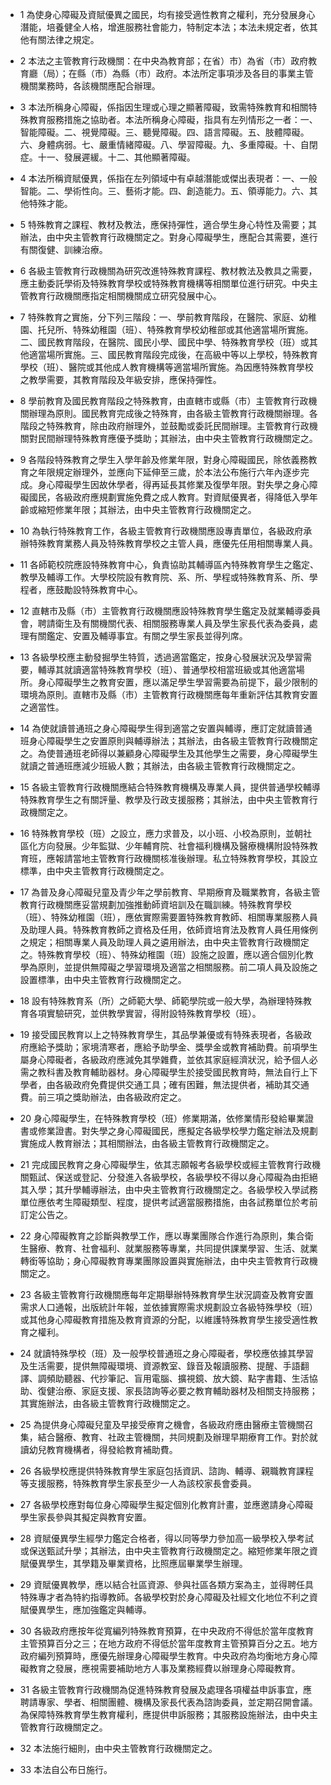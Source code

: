 * 1 為使身心障礙及資賦優異之國民，均有接受適性教育之權利，充分發展身心潛能，培養健全人格，增進服務社會能力，特制定本法；本法未規定者，依其他有關法律之規定。

* 2 本法之主管教育行政機關：在中央為教育部；在省）市）為省（市）政府教育廳（局）；在縣（市）為縣（市）政府。本法所定事項涉及各目的事業主管機關業務時，各該機關應配合辦理。

* 3 本法所稱身心障礙，係指因生理或心理之顯著障礙，致需特殊教育和相關特殊教育服務措施之協助者。本法所稱身心障礙，指具有左列情形之一者：一、智能障礙。二、視覺障礙。三、聽覺障礙。四、語言障礙。五、肢體障礙。六、身體病弱。七、嚴重情緒障礙。八、學習障礙。九、多重障礙。十、自閉症。十一、發展遲緩。十二、其他顯著障礙。

* 4 本法所稱資賦優異，係指在左列領域中有卓越潛能或傑出表現者：一、一般智能。二、學術性向。三、藝術才能。四、創造能力。五、領導能力。六、其他特殊才能。

* 5 特殊教育之課程、教材及教法，應保持彈性，適合學生身心特性及需要；其辦法，由中央主管教育行政機關定之。對身心障礙學生，應配合其需要，進行有關復健、訓練治療。

* 6 各級主管教育行政機關為研究改進特殊教育課程、教材教法及教具之需要，應主動委託學術及特殊教育學校或特殊教育機構等相關單位進行研究。中央主管教育行政機關應指定相關機關成立研究發展中心。

* 7 特殊教育之實施，分下列三階段：一、學前教育階段，在醫院、家庭、幼稚園、托兒所、特殊幼稚園（班）、特殊教育學校幼稚部或其他適當場所實施。二、國民教育階段，在醫院、國民小學、國民中學、特殊教育學校（班）或其他適當場所實施。三、國民教育階段完成後，在高級中等以上學校，特殊教育學校（班）、醫院或其他成人教育機構等適當場所實施。為因應特殊教育學校之教學需要，其教育階段及年級安排，應保持彈性。

* 8 學前教育及國民教育階段之特殊教育，由直轄市或縣（市）主管教育行政機關辦理為原則。國民教育完成後之特殊育，由各級主管教育行政機關辦理。各階段之特殊教育，除由政府辦理外，並鼓勵或委託民間辦理。主管教育行政機關對民間辦理特殊教育應優予獎助；其辦法，由中央主管教育行政機關定之。

* 9 各階段特殊教育之學生入學年齡及修業年限，對身心障礙國民，除依義務教育之年限規定辦理外，並應向下延伸至三歲，於本法公布施行六年內逐步完成。身心障礙學生因故休學者，得再延長其修業及復學年限。對失學之身心障礙國民，各級政府應規劃實施免費之成人教育。對資賦優異者，得降低入學年齡或縮短修業年限；其辦法，由中央主管教育行政機關定之。

* 10 為執行特殊教育工作，各級主管教育行政機關應設專責單位，各級政府承辦特殊教育業務人員及特殊教育學校之主管人員，應優先任用相關專業人員。

* 11 各師範校院應設特殊教育中心，負責協助其輔導區內特殊教育學生之鑑定、教學及輔導工作。大學校院設有教育院、系、所、學程或特殊教育系、所、學程者，應鼓勵設特殊教育中心。

* 12 直轄市及縣（市）主管教育行政機關應設特殊教育學生鑑定及就業輔導委員會，聘請衛生及有關機關代表、相關服務專業人員及學生家長代表為委員，處理有關鑑定、安置及輔導事宜。有關之學生家長並得列席。

* 13 各級學校應主動發掘學生特質，透過適當鑑定，按身心發展狀況及學習需要，輔導其就讀適當特殊教育學校（班）、普通學校相當班級或其他適當場所。身心障礙學生之教育安置，應以滿足學生學習需要為前提下，最少限制的環境為原則。直轄市及縣（市）主管教育行政機關應每年重新評估其教育安置之適當性。

* 14 為使就讀普通班之身心障礙學生得到適當之安置與輔導，應訂定就讀普通班身心障礙學生之安置原則與輔導辦法；其辦法，由各級主管教育行政機關定之。為使普通班老師得以兼顧身心障礙學生及其他學生之需要，身心障礙學生就讀之普通班應減少班級人數；其辦法，由各級主管教育行政機關定之。

* 15 各級主管教育行政機關應結合特殊教育機構及專業人員，提供普通學校輔導特殊教育學生之有關評量、教學及行政支援服務；其辦法，由中央主管教育行政機關定之。

* 16 特殊教育學校（班）之設立，應力求普及，以小班、小校為原則，並朝社區化方向發展。少年監獄、少年輔育院、社會福利機構及醫療機構附設特殊教育班，應報請當地主管教育行政機關核准後辦理。私立特殊教育學校，其設立標準，由中央主管教育行政機關定之。

* 17 為普及身心障礙兒童及青少年之學前教育、早期療育及職業教育，各級主管教育行政機關應妥當規劃加強推動師資培訓及在職訓練。特殊教育學校（班）、特殊幼稚園（班），應依實際需要置特殊教育教師、相關專業服務人員及助理人員。特殊教育教師之資格及任用，依師資培育法及教育人員任用條例之規定；相關專業人員及助理人員之遴用辦法，由中央主管教育行政機關定之。特殊教育學校（班）、特殊幼稚園（班）設施之設置，應以適合個別化教學為原則，並提供無障礙之學習環境及適當之相關服務。前二項人員及設施之設置標準，由中央主管教育行政機關定之。

* 18 設有特殊教育系（所）之師範大學、師範學院或一般大學，為辦理特殊教育各項實驗研究，並供教學實習，得附設特殊教育學校（班）。

* 19 接受國民教育以上之特殊教育學生，其品學兼優或有特殊表現者，各級政府應給予獎助；家境清寒者，應給予助學金、獎學金或教育補助費。前項學生屬身心障礙者，各級政府應減免其學雜費，並依其家庭經濟狀況，給予個人必需之教科書及教育輔助器材。身心障礙學生於接受國民教育時，無法自行上下學者，由各級政府免費提供交通工具；確有困難，無法提供者，補助其交通費。前三項之獎助辦法，由各級政府定之。

* 20 身心障礙學生，在特殊教育學校（班）修業期滿，依修業情形發給畢業證書或修業證書。對失學之身心障礙國民，應擬定各級學校學力鑑定辦法及規劃實施成人教育辦法；其相關辦法，由各級主管教育行政機關定之。

* 21 完成國民教育之身心障礙學生，依其志願報考各級學校或經主管教育行政機關甄試、保送或登記、分發進入各級學校，各級學校不得以身心障礙為由拒絕其入學；其升學輔導辦法，由中央主管教育行政機關定之。各級學校入學試務單位應依考生障礙類型、程度，提供考試適當服務措施，由各試務單位於考前訂定公告之。

* 22 身心障礙教育之診斷與教學工作，應以專業團隊合作進行為原則，集合衛生醫療、教育、社會福利、就業服務等專業，共同提供課業學習、生活、就業轉銜等協助；身心障礙教育專業團隊設置與實施辦法，由中央主管教育行政機關定之。

* 23 各級主管教育行政機關應每年定期舉辦特殊教育學生狀況調查及教育安置需求人口通報，出版統計年報，並依據實際需求規劃設立各級特殊學校（班）或其他身心障礙教育措施及教育資源的分配，以維護特殊教育學生接受適性教育之權利。

* 24 就讀特殊學校（班）及一般學校普通班之身心障礙者，學校應依據其學習及生活需要，提供無障礙環境、資源教室、錄音及報讀服務、提醒、手語翻譯、調頻助聽器、代抄筆記、盲用電腦、擴視鏡、放大鏡、點字書籍、生活協助、復健治療、家庭支援、家長諮詢等必要之教育輔助器材及相關支持服務；其實施辦法，由各級主管教育行政機關定之。

* 25 為提供身心障礙兒童及早接受療育之機會，各級政府應由醫療主管機關召集，結合醫療、教育、社政主管機關，共同規劃及辦理早期療育工作。對於就讀幼兒教育機構者，得發給教育補助費。

* 26 各級學校應提供特殊教育學生家庭包括資訊、諮詢、輔導、親職教育課程等支援服務，特殊教育學生家長至少一人為該校家長會委員。

* 27 各級學校應對每位身心障礙學生擬定個別化教育計畫，並應邀請身心障礙學生家長參與其擬定與教育安置。

* 28 資賦優異學生經學力鑑定合格者，得以同等學力參加高一級學校入學考試或保送甄試升學；其辦法，由中央主管教育行政機關定之。縮短修業年限之資賦優異學生，其學籍及畢業資格，比照應屆畢業學生辦理。

* 29 資賦優異教學，應以結合社區資源、參與社區各類方案為主，並得聘任具特殊專才者為特約指導教師。各級學校對於身心障礙及社經文化地位不利之資賦優異學生，應加強鑑定與輔導。

* 30 各級政府應按年從寬編列特殊教育預算，在中央政府不得低於當年度教育主管預算百分之三；在地方政府不得低於當年度教育主管預算百分之五。地方政府編列預算時，應優先辦理身心障礙學生教育。中央政府為均衡地方身心障礙教育之發展，應視需要補助地方人事及業務經費以辦理身心障礙教育。

* 31 各級主管教育行政機關為促進特殊教育發展及處理各項權益申訴事宜，應聘請專家、學者、相關團體、機構及家長代表為諮詢委員，並定期召開會議。為保障特殊教育學生教育權利，應提供申訴服務；其服務設施辦法，由中央主管教育行政機關定之。

* 32 本法施行細則，由中央主管教育行政機關定之。

* 33 本法自公布日施行。

